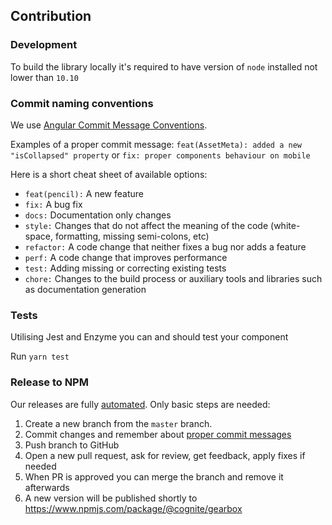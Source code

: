 ## Contribution

### Development

To build the library locally it's required to have version of `node` installed not lower than `10.10`

### Commit naming conventions

We use [Angular Commit Message Conventions](https://github.com/angular/angular.js/blob/master/DEVELOPERS.md#-git-commit-guidelines).

Examples of a proper commit message:
`feat(AssetMeta): added a new "isCollapsed" property`
or
`fix: proper components behaviour on mobile`

Here is a short cheat sheet of available options:

* `feat(pencil):` A new feature
* `fix:` A bug fix
* `docs:` Documentation only changes
* `style:` Changes that do not affect the meaning of the code (white-space, formatting, missing semi-colons, etc)
* `refactor:` A code change that neither fixes a bug nor adds a feature
* `perf:` A code change that improves performance
* `test:` Adding missing or correcting existing tests
* `chore:` Changes to the build process or auxiliary tools and libraries such as documentation generation

### Tests

Utilising Jest and Enzyme you can and should test your component

Run `yarn test`

### Release to NPM

Our releases are fully [automated](https://github.com/semantic-release/semantic-release).
Only basic steps are needed:

1. Create a new branch from the `master` branch.
2. Commit changes and remember about [proper commit messages](Commit-naming-conventions)
3. Push branch to GitHub
4. Open a new pull request, ask for review, get feedback, apply fixes if needed
5. When PR is approved you can merge the branch and remove it afterwards
5. A new version will be published shortly to https://www.npmjs.com/package/@cognite/gearbox 

